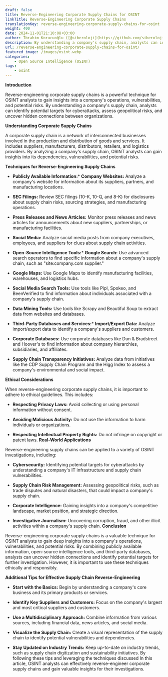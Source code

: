 ```yaml
---
draft: false
title: Reverse-Engineering Corporate Supply Chains for OSINT
linkTitle: Reverse-Engineering Corporate Supply Chains
translationKey: reverse-engineering-corporate-supply-chains-for-osint
weight: 400
date: 2024-11-01T21:10:08+03:00
author: İbrahim Korucuoğlu ([@siberoloji](https://github.com/siberoloji))
description: By understanding a company's supply chain, analysts can identify potential targets for cyberattacks, assess geopolitical risks, and uncover hidden connections between organizations.
url: /reverse-engineering-corporate-supply-chains-for-osint/
featured_image: /images/osint.webp
categories:
    - Open Source Intelligence (OSINT)
tags:
    - osint
---
```



**Introduction**



Reverse-engineering corporate supply chains is a powerful technique for OSINT analysts to gain insights into a company's operations, vulnerabilities, and potential risks. By understanding a company's supply chain, analysts can identify potential targets for cyberattacks, assess geopolitical risks, and uncover hidden connections between organizations.



**Understanding Corporate Supply Chains**



A corporate supply chain is a network of interconnected businesses involved in the production and distribution of goods and services. It includes suppliers, manufacturers, distributors, retailers, and logistics providers. By analyzing a company's supply chain, OSINT analysts can gain insights into its dependencies, vulnerabilities, and potential risks.



**Techniques for Reverse-Engineering Supply Chains**


* **Publicly Available Information:*** **Company Websites:** Analyze a company's website for information about its suppliers, partners, and manufacturing locations.

* **SEC Filings:** Review SEC filings (10-K, 10-Q, and 8-K) for disclosures about supply chain risks, sourcing strategies, and manufacturing operations.

* **Press Releases and News Articles:** Monitor press releases and news articles for announcements about new suppliers, partnerships, or manufacturing facilities.

* **Social Media:** Analyze social media posts from company executives, employees, and suppliers for clues about supply chain activities.



* **Open-Source Intelligence Tools:*** **Google Search:** Use advanced search operators to find specific information about a company's supply chain, such as "site:company.com supplier."

* **Google Maps:** Use Google Maps to identify manufacturing facilities, warehouses, and logistics hubs.

* **Social Media Search Tools:** Use tools like Pipl, Spokeo, and BeenVerified to find information about individuals associated with a company's supply chain.

* **Data Mining Tools:** Use tools like Scrapy and Beautiful Soup to extract data from websites and databases.



* **Third-Party Databases and Services:*** **Import/Export Data:** Analyze import/export data to identify a company's suppliers and customers.

* **Corporate Databases:** Use corporate databases like Dun &amp; Bradstreet and Hoover's to find information about company hierarchies, subsidiaries, and affiliates.

* **Supply Chain Transparency Initiatives:** Analyze data from initiatives like the CDP Supply Chain Program and the Higg Index to assess a company's environmental and social impact.

**Ethical Considerations**



When reverse-engineering corporate supply chains, it is important to adhere to ethical guidelines. This includes:


* **Respecting Privacy Laws:** Avoid collecting or using personal information without consent.

* **Avoiding Malicious Activity:** Do not use the information to harm individuals or organizations.

* **Respecting Intellectual Property Rights:** Do not infringe on copyright or patent laws.
**Real-World Applications**



Reverse-engineering supply chains can be applied to a variety of OSINT investigations, including:


* **Cybersecurity:** Identifying potential targets for cyberattacks by understanding a company's IT infrastructure and supply chain vulnerabilities.

* **Supply Chain Risk Management:** Assessing geopolitical risks, such as trade disputes and natural disasters, that could impact a company's supply chain.

* **Corporate Intelligence:** Gaining insights into a company's competitive landscape, market position, and strategic direction.

* **Investigative Journalism:** Uncovering corruption, fraud, and other illicit activities within a company's supply chain.
**Conclusion**



Reverse-engineering corporate supply chains is a valuable technique for OSINT analysts to gain deep insights into a company's operations, vulnerabilities, and potential risks. By combining publicly available information, open-source intelligence tools, and third-party databases, analysts can uncover hidden connections and identify potential targets for further investigation. However, it is important to use these techniques ethically and responsibly.



**Additional Tips for Effective Supply Chain Reverse-Engineering**


* **Start with the Basics:** Begin by understanding a company's core business and its primary products or services.

* **Identify Key Suppliers and Customers:** Focus on the company's largest and most critical suppliers and customers.

* **Use a Multidisciplinary Approach:** Combine information from various sources, including financial data, news articles, and social media.

* **Visualize the Supply Chain:** Create a visual representation of the supply chain to identify potential vulnerabilities and dependencies.

* **Stay Updated on Industry Trends:** Keep up-to-date on industry trends, such as supply chain digitization and sustainability initiatives.
By following these tips and leveraging the techniques discussed In this article, OSINT analysts can effectively reverse-engineer corporate supply chains and gain valuable insights for their investigations.
